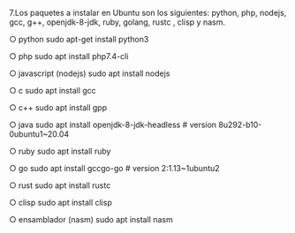 7.Los paquetes a instalar en Ubuntu son los siguientes: python, php, nodejs, gcc, g++,
openjdk-8-jdk, ruby, golang, rustc , clisp y nasm.

○ python
sudo apt-get install python3

○ php
sudo apt install php7.4-cli

○ javascript (nodejs)
sudo apt install nodejs

○ c
    sudo apt install gcc

○ c++
    sudo apt install gpp

○ java
    sudo apt install openjdk-8-jdk-headless   # version 8u292-b10-0ubuntu1~20.04

○ ruby
    sudo apt install ruby

○ go
    sudo apt install gccgo-go   # version 2:1.13~1ubuntu2

○ rust
sudo apt install rustc

○ clisp
sudo apt install clisp

○ ensamblador (nasm)
sudo apt install nasm
